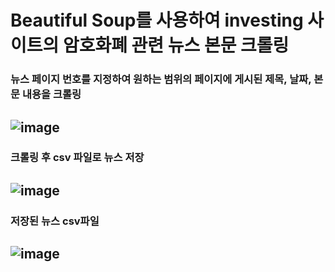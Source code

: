 # Beautiful Soup를 사용하여 investing 사이트의 암호화폐 관련 뉴스 본문 크롤링

### 뉴스 페이지 번호를 지정하여 원하는 범위의 페이지에 게시된 제목, 날짜, 본문 내용을 크롤링
![image](https://github.com/chlwlgus97/Investing_Web_Crawling/assets/130372088/f39eb7dd-94fa-478e-80f1-834c3030b41c)
---
### 크롤링 후 csv 파일로 뉴스 저장
![image](https://github.com/chlwlgus97/Investing_Web_Crawling/assets/130372088/b79520b8-004c-481c-a84a-18c9677c17ed)
---
### 저장된 뉴스 csv파일
![image](https://github.com/chlwlgus97/Investing_Web_Crawling/assets/130372088/bedbaa47-23d6-4901-ab51-cbe00ccd7b71)
---
